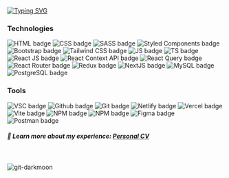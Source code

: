 <p align="left">
<a href="https://git.io/typing-svg"><img src="https://readme-typing-svg.demolab.com?font=Fira+Code&size=32&pause=1000&color=954EF5&vCenter=true&random=false&width=435&lines=React+Web+Developer;%2B5+Years+Coding;Always+Learning+New+Things" alt="Typing SVG" /></a>
</p>

<h3 align="left">
  Technologies
</h3>

<p align="left">
  <img src="https://img.shields.io/badge/html5-%23E34F26.svg?style=flat-square&logo=html5&logoColor=white" alt="HTML badge" >
  <img src="https://img.shields.io/badge/css3-%231572B6.svg?style=flat-square&logo=css3&logoColor=white" alt="CSS badge" >
  <img src="https://img.shields.io/badge/SASS-hotpink.svg?style=flat-square&logo=SASS&logoColor=white" alt="SASS badge" >
  <img src="https://img.shields.io/badge/styled--components-DB7093?style=flat-square&logo=styled-components&logoColor=white" alt="Styled Components badge" >
  <img src="https://img.shields.io/badge/bootstrap-%238511FA.svg?style=flat-square&logo=bootstrap&logoColor=white" alt="Bootstrap badge" >
  <img src="https://img.shields.io/badge/tailwindcss-%2338B2AC.svg?style=flat-square&logo=tailwind-css&logoColor=white" alt="Tailwind CSS badge" >
  <img src="https://img.shields.io/badge/javascript-%23323330.svg?style=flat-square&logo=javascript&logoColor=%23F7DF1E" alt="JS badge" >
  <img src="https://img.shields.io/badge/typescript-%23007ACC.svg?style=flat-square&logo=typescript&logoColor=white" alt="TS badge" >
  <img src="https://img.shields.io/badge/react-%2320232a.svg?style=flat-square&logo=react&logoColor=%2361DAFB" alt="React JS badge" >
  <img src="https://img.shields.io/badge/Context--Api-000000?style=flat-square&logo=react" alt="React Context API badge" >
  <img src="https://img.shields.io/badge/-React%20Query-FF4154?style=flat-square&logo=react%20query&logoColor=white" alt="React Query badge" >
  <img src="https://img.shields.io/badge/React_Router-CA4245?style=flat-square&logo=react-router&logoColor=white" alt="React Router badge" >
  <img src="https://img.shields.io/badge/redux-%23593d88.svg?style=flat-square&logo=redux&logoColor=white" alt="Redux badge" >
  <img src="https://img.shields.io/badge/Next-black?style=flat-square&logo=next.js&logoColor=white" alt="NextJS badge" >
  <img       src="https://camo.githubusercontent.com/b46e59b09c063a31380646688a68018381767a7a206547c93f896df4643671e9/68747470733a2f2f696d672e736869656c64732e696f2f62616467652f6d7973716c2d2532333030303030662e7376673f7374796c653d666f722d7468652d6261646765266c6f676f3d6d7973716c266c6f676f436f6c6f723d7768697465" alt="MySQL badge" >
  <img src="https://img.shields.io/badge/postgres-%23316192.svg?style=flat-square&logo=postgresql&logoColor=white" alt="PostgreSQL badge" >
</p>


<h3 align="left">
    Tools
</h3>
<p align="left">
    <img src="https://img.shields.io/badge/Visual%20Studio%20Code-0078d7.svg?style=flat-square&logo=visual-studio-code&logoColor=white" alt="VSC badge" >
    <img src="https://img.shields.io/badge/github-%23121011.svg?style=flat-square&logo=github&logoColor=white" alt="Github badge" >
    <img src="https://img.shields.io/badge/git-%23F05033.svg?style=flat-square&logo=git&logoColor=white" alt="Git badge" >
    <img src="https://img.shields.io/badge/netlify-%23000000.svg?style=flat-square&logo=netlify&logoColor=#00C7B7" alt="Netlify badge" >
    <img src="https://img.shields.io/badge/vercel-%23000000.svg?style=flat-square&logo=vercel&logoColor=white" alt="Vercel badge" >
    <img src="https://img.shields.io/badge/vite-%23646CFF.svg?style=flat-square&logo=vite&logoColor=white" alt="Vite badge" >
    <img src="https://img.shields.io/badge/NPM-%23CB3837.svg?style=flat-square&logo=npm&logoColor=white" alt="NPM badge" >
    <img src="https://img.shields.io/badge/pnpm-%234a4a4a.svg?style=flat-square&logo=pnpm&logoColor=f69220" alt="NPM badge" >
    <img src="https://img.shields.io/badge/figma-%23F24E1E.svg?style=flat-square&logo=figma&logoColor=white" alt="Figma badge" >
    <img src="https://img.shields.io/badge/Postman-FF6C37?style=flat-square&logo=postman&logoColor=white" alt="Postman badge" >
</p>

<h5>
 📄 Learn more about my experience: <a href="https://drive.google.com/file/d/1LLWQ8t9Ow30wMobHlfN4qAdzi3bgRLsD/view?usp=drive_link">Personal CV </a>
  
</h5>

<br>

<p align="left">
  <img align="center" src="https://streak-stats.demolab.com?user=Git-Darkmoon&theme=midnight-purple&hide_border=true&card_width=400)](https://git.io/streak-stats"     alt="git-darkmoon" />
</p>

<!-- ![Git-Darkmoon's github stats](https://github-readme-stats.vercel.app/api?username=git-darkmoon&theme=midnight-purple&show_icons=true) -->
